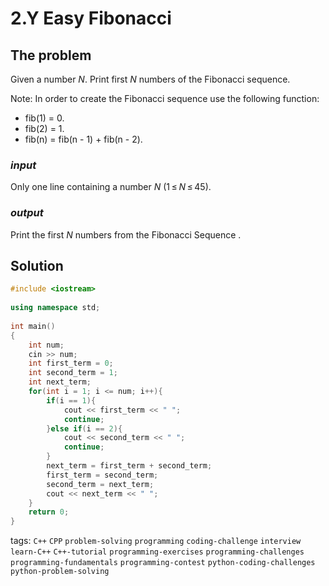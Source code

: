 # 2.Y Easy Fibonacci

## The problem
Given a number *N*. Print first *N* numbers of the Fibonacci sequence.

Note: In order to create the Fibonacci sequence use the following function:

* fib(1) = 0.
* fib(2) = 1.
* fib(n) = fib(n - 1) + fib(n - 2).

### *input*
Only one line containing a number *N* (1 ≤ *N* ≤ 45).
### *output*
Print the first *N* numbers from the Fibonacci Sequence .

## Solution

```C++
#include <iostream>
 
using namespace std;
 
int main()
{
    int num;
    cin >> num;
    int first_term = 0;
    int second_term = 1;
    int next_term;
    for(int i = 1; i <= num; i++){
        if(i == 1){
            cout << first_term << " ";
            continue;
        }else if(i == 2){
            cout << second_term << " ";
            continue;
        }
        next_term = first_term + second_term;
        first_term = second_term;
        second_term = next_term;
        cout << next_term << " ";
    }
    return 0;
}
```

tags: `C++`  `CPP`  `problem-solving`  `programming`  `coding-challenge`  `interview`
`learn-C++`  `C++-tutorial`  `programming-exercises`  `programming-challenges`  `programming-fundamentals`
`programming-contest`  `python-coding-challenges`  `python-problem-solving`
